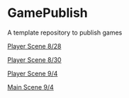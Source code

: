 # GamePublish
A template repository to publish games

[Player Scene 8/28](player_scene/)

[Player Scene 8/30](player_scene_8_30/)

[Player Scene 9/4](player_scene_9_4/)

[Main Scene 9/4](main_scene_9_4/)
